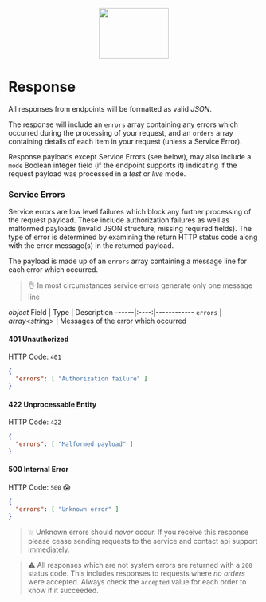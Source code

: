 <p align="center">
  <img width="140" height="102" src="https://gfs-na.richardphotolab.com/img/logo/rpl-logo.png">
</p>

# Response

All responses from endpoints will be formatted as valid _JSON_.

The response will include an `errors` array containing any errors which occurred during the processing of your request, and an `orders` array containing details of each item in your request (unless a Service Error).

Response payloads except Service Errors (see below), may also include a `mode` Boolean integer field (if the endpoint supports it) indicating if the request payload was processed in a _test_ or _live_ mode.

### Service Errors

Service errors are low level failures which block any further processing of the request payload. These include authorization failures as well as malformed payloads (invalid JSON structure, missing required fields). The type of error is determined by examining the return HTTP status code along with the error message(s) in the returned payload.

The payload is made up of an `errors` array containing a message line for each error which occurred.

> :ok_hand: In most circumstances service errors generate only one message line

_object_
Field | Type | Description
------|:----:|------------
`errors` | _array_<_string_> | Messages of the error which occurred

#### 401 Unauthorized

HTTP Code: `401`

```JSON
{
  "errors": [ "Authorization failure" ]
}
```

#### 422 Unprocessable Entity

HTTP Code: `422`

```JSON
{
  "errors": [ "Malformed payload" ]
}
```

#### 500 Internal Error

HTTP Code: `500` :scream:

```JSON
{
  "errors": [ "Unknown error" ]
}
```

> :boom: Unknown errors should _never_ occur. If you receive this response please cease sending requests to the service and contact api support immediately.

> :warning: All responses which are not system errors are returned with a `200` status code. This includes responses to requests where _no orders_ were accepted. Always check the `accepted` value for each order to know if it succeeded.
